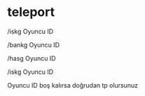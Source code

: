 # teleport
/iskg Oyuncu ID 

/bankg Oyuncu ID 

/hasg Oyuncu ID 

/iskg Oyuncu ID 

Oyuncu ID boş kalırsa doğrudan tp olursunuz
